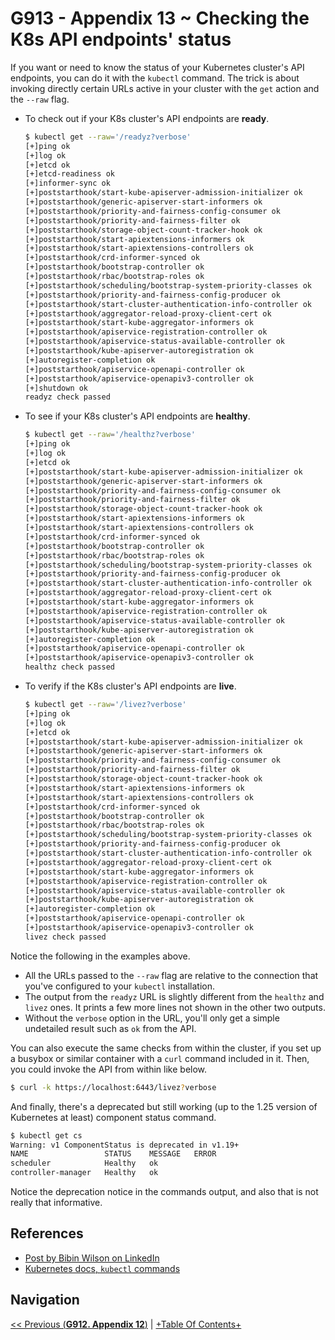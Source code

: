 # G913 - Appendix 13 ~ Checking the K8s API endpoints' status

If you want or need to know the status of your Kubernetes cluster's API endpoints, you can do it with the `kubectl` command. The trick is about invoking directly certain URLs active in your cluster with the `get` action and the `--raw` flag.

- To check out if your K8s cluster's API endpoints are **ready**.

    ~~~bash
    $ kubectl get --raw='/readyz?verbose'
    [+]ping ok
    [+]log ok
    [+]etcd ok
    [+]etcd-readiness ok
    [+]informer-sync ok
    [+]poststarthook/start-kube-apiserver-admission-initializer ok
    [+]poststarthook/generic-apiserver-start-informers ok
    [+]poststarthook/priority-and-fairness-config-consumer ok
    [+]poststarthook/priority-and-fairness-filter ok
    [+]poststarthook/storage-object-count-tracker-hook ok
    [+]poststarthook/start-apiextensions-informers ok
    [+]poststarthook/start-apiextensions-controllers ok
    [+]poststarthook/crd-informer-synced ok
    [+]poststarthook/bootstrap-controller ok
    [+]poststarthook/rbac/bootstrap-roles ok
    [+]poststarthook/scheduling/bootstrap-system-priority-classes ok
    [+]poststarthook/priority-and-fairness-config-producer ok
    [+]poststarthook/start-cluster-authentication-info-controller ok
    [+]poststarthook/aggregator-reload-proxy-client-cert ok
    [+]poststarthook/start-kube-aggregator-informers ok
    [+]poststarthook/apiservice-registration-controller ok
    [+]poststarthook/apiservice-status-available-controller ok
    [+]poststarthook/kube-apiserver-autoregistration ok
    [+]autoregister-completion ok
    [+]poststarthook/apiservice-openapi-controller ok
    [+]poststarthook/apiservice-openapiv3-controller ok
    [+]shutdown ok
    readyz check passed
    ~~~

- To see if your K8s cluster's API endpoints are **healthy**.

    ~~~bash
    $ kubectl get --raw='/healthz?verbose'
    [+]ping ok
    [+]log ok
    [+]etcd ok
    [+]poststarthook/start-kube-apiserver-admission-initializer ok
    [+]poststarthook/generic-apiserver-start-informers ok
    [+]poststarthook/priority-and-fairness-config-consumer ok
    [+]poststarthook/priority-and-fairness-filter ok
    [+]poststarthook/storage-object-count-tracker-hook ok
    [+]poststarthook/start-apiextensions-informers ok
    [+]poststarthook/start-apiextensions-controllers ok
    [+]poststarthook/crd-informer-synced ok
    [+]poststarthook/bootstrap-controller ok
    [+]poststarthook/rbac/bootstrap-roles ok
    [+]poststarthook/scheduling/bootstrap-system-priority-classes ok
    [+]poststarthook/priority-and-fairness-config-producer ok
    [+]poststarthook/start-cluster-authentication-info-controller ok
    [+]poststarthook/aggregator-reload-proxy-client-cert ok
    [+]poststarthook/start-kube-aggregator-informers ok
    [+]poststarthook/apiservice-registration-controller ok
    [+]poststarthook/apiservice-status-available-controller ok
    [+]poststarthook/kube-apiserver-autoregistration ok
    [+]autoregister-completion ok
    [+]poststarthook/apiservice-openapi-controller ok
    [+]poststarthook/apiservice-openapiv3-controller ok
    healthz check passed
    ~~~

- To verify if the K8s cluster's API endpoints are **live**.

    ~~~bash
    $ kubectl get --raw='/livez?verbose'
    [+]ping ok
    [+]log ok
    [+]etcd ok
    [+]poststarthook/start-kube-apiserver-admission-initializer ok
    [+]poststarthook/generic-apiserver-start-informers ok
    [+]poststarthook/priority-and-fairness-config-consumer ok
    [+]poststarthook/priority-and-fairness-filter ok
    [+]poststarthook/storage-object-count-tracker-hook ok
    [+]poststarthook/start-apiextensions-informers ok
    [+]poststarthook/start-apiextensions-controllers ok
    [+]poststarthook/crd-informer-synced ok
    [+]poststarthook/bootstrap-controller ok
    [+]poststarthook/rbac/bootstrap-roles ok
    [+]poststarthook/scheduling/bootstrap-system-priority-classes ok
    [+]poststarthook/priority-and-fairness-config-producer ok
    [+]poststarthook/start-cluster-authentication-info-controller ok
    [+]poststarthook/aggregator-reload-proxy-client-cert ok
    [+]poststarthook/start-kube-aggregator-informers ok
    [+]poststarthook/apiservice-registration-controller ok
    [+]poststarthook/apiservice-status-available-controller ok
    [+]poststarthook/kube-apiserver-autoregistration ok
    [+]autoregister-completion ok
    [+]poststarthook/apiservice-openapi-controller ok
    [+]poststarthook/apiservice-openapiv3-controller ok
    livez check passed
    ~~~

Notice the following in the examples above.

- All the URLs passed to the `--raw` flag are relative to the connection that you've configured to your `kubectl` installation.
- The output from the `readyz` URL is slightly different from the `healthz` and `livez` ones. It prints a few more lines not shown in the other two outputs.
- Without the `verbose` option in the URL, you'll only get a simple undetailed result such as `ok` from the API.

You can also execute the same checks from within the cluster, if you set up a busybox or similar container with a `curl` command included in it. Then, you could invoke the API from within like below.

~~~bash
$ curl -k https://localhost:6443/livez?verbose
~~~

And finally, there's a deprecated but still working (up to the 1.25 version of Kubernetes at least) component status command.

~~~bash
$ kubectl get cs
Warning: v1 ComponentStatus is deprecated in v1.19+
NAME                 STATUS    MESSAGE   ERROR
scheduler            Healthy   ok        
controller-manager   Healthy   ok
~~~

Notice the deprecation notice in the commands output, and also that is not really that informative.

## References

- [Post by Bibin Wilson on LinkedIn](https://www.linkedin.com/feed/update/urn:li:activity:6980870783585722368/)
- [Kubernetes docs, `kubectl` commands](https://kubernetes.io/docs/reference/generated/kubectl/kubectl-commands)

## Navigation

[<< Previous (**G912. Appendix 12**)](G912%20-%20Appendix%2012%20~%20Adapting%20MetalLB%20config%20to%20CR.md) | [+Table Of Contents+](G000%20-%20Table%20Of%20Contents.md)
